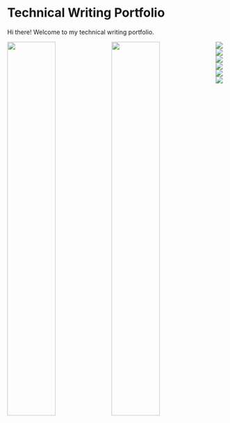 # Technical Writing Portfolio

Hi there! Welcome to my technical writing portfolio.

<img align="left" width="47%" src= "https://github-readme-stats.vercel.app/api?username=ryan-splan&show_icons=true&theme=transparent" />

<img align="left" width="47%" src= "https://github-readme-stats.vercel.app/api/top-langs/?username=ryan-splan" />

<img align="left" src="https://img.shields.io/badge/adobe-%23FF0000.svg?style=for-the-badge&logo=adobe&logoColor=white" />

<img align="left" src="https://img.shields.io/badge/Adobe%20Dreamweaver-FF61F6.svg?style=for-the-badge&logo=Adobe%20Dreamweaver&logoColor=white" />

<img align="down" src="https://img.shields.io/badge/javascript-%23323330.svg?style=for-the-badge&logo=javascript&logoColor=%23F7DF1E" />

<img align="left" src="https://img.shields.io/badge/html5-%23E34F26.svg?style=for-the-badge&logo=html5&logoColor=white" />

<img align="left" src="https://img.shields.io/badge/markdown-%23000000.svg?style=for-the-badge&logo=markdown&logoColor=white" />

<img align="left" src="https://img.shields.io/badge/css3-%231572B6.svg?style=for-the-badge&logo=css3&logoColor=white" />
